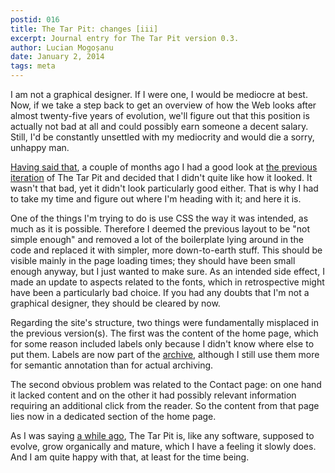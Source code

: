 ```yaml
---
postid: 016
title: The Tar Pit: changes [iii]
excerpt: Journal entry for The Tar Pit version 0.3.
author: Lucian Mogoșanu
date: January 2, 2014
tags: meta
---
```


I am not a graphical designer. If I were one, I would be mediocre at best. Now,
if we take a step back to get an overview of how the Web looks after almost
twenty-five years of evolution, we'll figure out that this position is actually
not bad at all and could possibly earn someone a decent salary. Still, I'd be
constantly unsettled with my mediocrity and would die a sorry, unhappy man.

[Having said that][1], a couple of months ago I had a good look at [the
previous iteration][2] of The Tar Pit and decided that I didn't quite like how
it looked. It wasn't that bad, yet it didn't look particularly good either.
That is why I had to take my time and figure out where I'm heading with it; and
here it is.

One of the things I'm trying to do is use CSS the way it was intended, as much
as it is possible. Therefore I deemed the previous layout to be "not simple
enough" and removed a lot of the boilerplate lying around in the code and
replaced it with simpler, more down-to-earth stuff. This should be visible
mainly in the page loading times; they should have been small enough anyway,
but I just wanted to make sure. As an intended side effect, I made an update to
aspects related to the fonts, which in retrospective might have been a
particularly bad choice. If you had any doubts that I'm not a graphical
designer, they should be cleared by now.

Regarding the site's structure, two things were fundamentally misplaced in the
previous version(s). The first was the content of the home page, which for some
reason included labels only because I didn't know where else to put them.
Labels are now part of the [archive][3], although I still use them more for
semantic annotation than for actual archiving.

The second obvious problem was related to the Contact page: on one hand it
lacked content and on the other it had possibly relevant information requiring
an additional click from the reader. So the content from that page lies now in
a dedicated section of the home page.

As I was saying [a while ago][4], The Tar Pit is, like any software, supposed
to evolve, grow organically and mature, which I have a feeling it slowly does.
And I am quite happy with that, at least for the time being.

[1]: https://www.youtube.com/watch?v=Pgd2w0SQEYI
[2]: /posts/y00/00c-changes-2.html
[3]: /archive.html
[4]: /posts/y00/006-the-tar-pit-on-github.html
